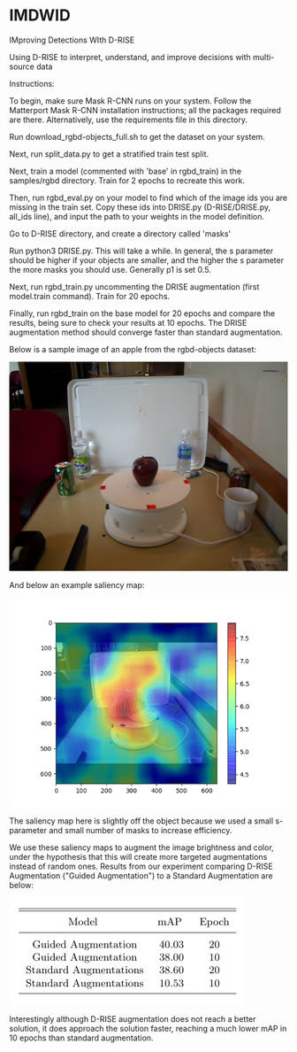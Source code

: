 # IMDWID
IMproving Detections WIth D-RISE

Using D-RISE to interpret, understand, and improve decisions with multi-source data

Instructions:

To begin, make sure Mask R-CNN runs on your system. Follow the Matterport Mask R-CNN installation instructions; all the packages required are there. Alternatively, use the requirements file in this directory.

Run download_rgbd-objects_full.sh to get the dataset on your system. 

Next, run split_data.py to get a stratified train test split.

Next, train a model (commented with 'base' in rgbd_train) in the samples/rgbd directory. Train for 2 epochs to recreate this work.

Then, run rgbd_eval.py on your model to find which of the image ids you are missing in the train set. Copy these ids into DRISE.py (D-RISE/DRISE.py, all_ids line), and input the path to your weights in the model definition.

Go to D-RISE directory, and create a directory called 'masks'

Run python3 DRISE.py. This will take a while. In general, the s parameter should be higher if your objects are smaller, and the higher the s parameter the more masks you should use. Generally p1 is set 0.5.

Next, run rgbd_train.py uncommenting the DRISE augmentation (first model.train command). Train for 20 epochs.

Finally, run rgbd_train on the base model for 20 epochs and compare the results, being sure to check your results at 10 epochs. The DRISE augmentation method should converge faster than standard augmentation. 

Below is a sample image of an apple from the rgbd-objects dataset:

<img src="/src/apple_1_1_1.png"/>

And below an example saliency map:

<img src="/src/saliency_ex.png"/>

The saliency map here is slightly off the object because we used a small s-parameter and small number of masks to increase efficiency.

We use these saliency maps to augment the image brightness and color, under the hypothesis that this will create more targeted augmentations instead of random ones. Results from our experiment comparing D-RISE Augmentation ("Guided Augmentation") to a Standard Augmentation are below:

<img src="/src/Results.png"/>

Interestingly although D-RISE augmentation does not reach a better solution, it does approach the solution faster, reaching a much lower mAP in 10 epochs than standard augmentation.



